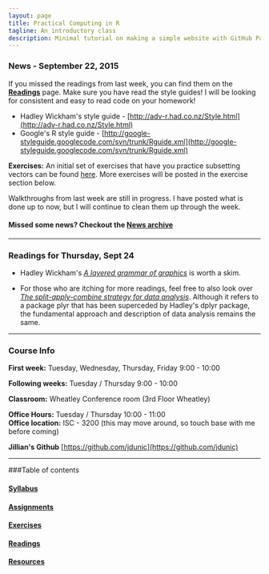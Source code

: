 ```yaml
---
layout: page
title: Practical Computing in R
tagline: An introductory class
description: Minimal tutorial on making a simple website with GitHub Pages
---
```


### News - September 22, 2015

If you missed the readings from last week, you can find them on the 
[**Readings**](pages/readings.html) page. Make sure you have read the style 
guides! I will be looking for consistent and easy to read code on your homework!

* Hadley Wickham's style guide - 
  [http://adv-r.had.co.nz/Style.html](http://adv-r.had.co.nz/Style.html)
* Google's R style guide - 
  [http://google-styleguide.googlecode.com/svn/trunk/Rguide.xml](http://google-styleguide.googlecode.com/svn/trunk/Rguide.xml)  

**Exercises:** An initial set of exercises that have you practice subsetting 
vectors can be found [here](pages/exercises_01_subsetting.html). More exercises 
will be posted in the exercise section below.  

Walkthroughs from last week are still in progress. I have posted what is done up 
to now, but I will continue to clean them up through the week. 

#### Missed some news? Checkout the [News archive](pages/news_archive.html)
--------------------------------------------------------------------------------

### Readings for Thursday, Sept 24

* Hadley Wickham's [*A layered grammar of graphics*](http://vita.had.co.nz/papers/layered-grammar.pdf) is worth a skim.  

* For those who are itching for more readings, feel free to also look over 
[*The split-apply-combine strategy for data analysis*](http://www.jstatsoft.org/v40/i01/paper). Although it refers to a package plyr that has been superceded by Hadley's 
dplyr package, the fundamental approach and description of data analysis remains 
the same.



------------------------------------------------------------------------------

### Course Info

**First week:** Tuesday, Wednesday, Thursday, Friday 9:00 - 10:00

**Following weeks:** Tuesday / Thursday 9:00 - 10:00

**Classroom:** Wheatley Conference room (3rd Floor Wheatley)

**Office Hours:** Tuesday / Thursday 10:00 - 11:00  
**Office location:** ISC - 3200 (this may move around, so touch base with me before coming)  

**Jillian's Github** [https://github.com/jdunic](https://github.com/jdunic)

------------------------------------------------------------------------------

###Table of contents

#### [Syllabus](pages/syllabus.html)

#### [Assignments](pages/assignments.html)

#### [Exercises](pages/exercises.html)

#### [Readings](pages/readings.html)

#### [Resources](pages/resources.html)





